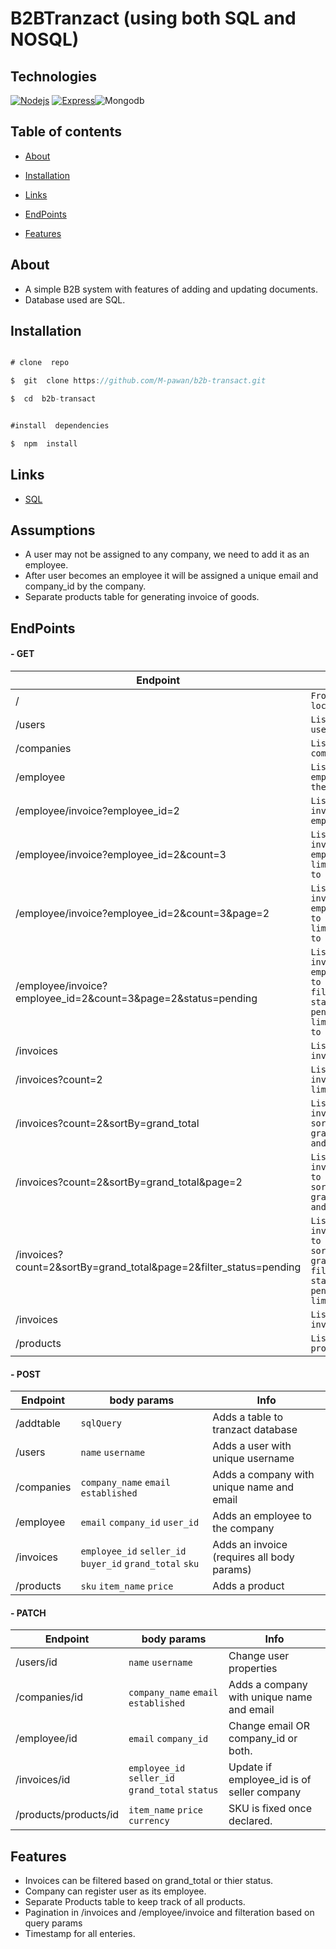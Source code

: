 # B2BTranzact (using both SQL and NOSQL)

## Technologies

[![Nodejs](https://img.shields.io/badge/-Nodejs-green?style=flat&logo=Node.js&link=https://burgurly.azurewebsites.net/)](https://burgurly.azurewebsites.net/) [![Express](https://img.shields.io/badge/Express.js-404D59?style=flat&logo=express&logoColor=white&link=https://burgurly.azurewebsites.net/)](https://burgurly.azurewebsites.net/)![Mongodb](https://img.shields.io/badge/MongoDB-4EA94B?style=flat&logo=mongodb&logoColor=white&link=https://burgurly.azurewebsites.net/)

## Table of contents

- [About](#about)

- [Installation](#installation)

- [Links](#links)

- [EndPoints](#EndPoints)

- [Features](#Features)

## About

- A simple B2B system with features of adding and updating documents.
- Database used are SQL.

## Installation

```js

# clone  repo

$  git  clone https://github.com/M-pawan/b2b-transact.git

$  cd  b2b-transact


#install  dependencies

$  npm  install

```

## Links

- [SQL](https://b2b-transact.herokuapp.com/)

## Assumptions

- A user may not be assigned to any company, we need to add it as an employee.
- After user becomes an employee it will be assigned a unique email and company_id by the company.
- Separate products table for generating invoice of goods.

## EndPoints

#### - GET

| Endpoint                                                          | Info                                                                                                     |
| ----------------------------------------------------------------- | -------------------------------------------------------------------------------------------------------- |
| /                                                                 | `Frontened on localhost:3000`                                                                            |
| /users                                                            | `List all the users`                                                                                     |
| /companies                                                        | `List all the companies`                                                                                 |
| /employee                                                         | `List all the employee of the companies`                                                                 |
| /employee/invoice?employee_id=2                                   | `List all the invoices of an employee`                                                                   |
| /employee/invoice?employee_id=2&count=3                           | `List all the invoices of an employee and limit results to 3`                                            |
| /employee/invoice?employee_id=2&count=3&page=2                    | `List all the invoices of an employee, go to page 2 and limit results to 3`                              |
| /employee/invoice?employee_id=2&count=3&page=2&status=pending     | `List all the invoices of an employee, go to page 2, filter by status of pending and limit results to 3` |
| /invoices                                                         | `List all the invoices`                                                                                  |
| /invoices?count=2                                                 | `List all the invoices with limit to 2`                                                                  |
| /invoices?count=2&sortBy=grand_total                              | `List all the invoices , sort by grand_total and limit to 2`                                             |
| /invoices?count=2&sortBy=grand_total&page=2                       | `List all the invoices , go to page 2, sort by grand_total and limit to 2`                               |
| /invoices?count=2&sortBy=grand_total&page=2&filter_status=pending | `List all the invoices , go to page 2, sort by grand_total, filter by status of pending and limit to 2`  |
| /invoices                                                         | `List all the invoices`                                                                                  |
| /products                                                         | `List all the products`                                                                                  |

#### - POST

| Endpoint   | body params                                              | Info                                       |
| ---------- | -------------------------------------------------------- | ------------------------------------------ |
| /addtable  | `sqlQuery`                                               | Adds a table to tranzact database          |
| /users     | `name` `username`                                        | Adds a user with unique username           |
| /companies | `company_name` `email` `established`                     | Adds a company with unique name and email  |
| /employee  | `email` `company_id` `user_id`                           | Adds an employee to the company            |
| /invoices  | `employee_id` `seller_id` `buyer_id` `grand_total` `sku` | Adds an invoice (requires all body params) |
| /products  | `sku` `item_name` `price`                                | Adds a product                             |

#### - PATCH

| Endpoint              | body params                                      | Info                                       |
| --------------------- | ------------------------------------------------ | ------------------------------------------ |
| /users/id             | `name` `username`                                | Change user properties                     |
| /companies/id         | `company_name` `email` `established`             | Adds a company with unique name and email  |
| /employee/id          | `email` `company_id`                             | Change email OR company_id or both.        |
| /invoices/id          | `employee_id` `seller_id` `grand_total` `status` | Update if employee_id is of seller company |
| /products/products/id | `item_name` `price` `currency`                   | SKU is fixed once declared.                |

## Features

- Invoices can be filtered based on grand_total or thier status.
- Company can register user as its employee.
- Separate Products table to keep track of all products.
- Pagination in /invoices and /employee/invoice and filteration based on query params
- Timestamp for all enteries.
